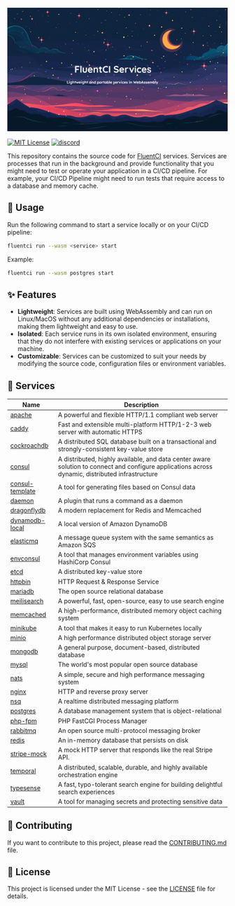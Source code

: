 <p align="center">
  <img src="./.github/assets/banner.png">
</p>

[![MIT License](https://img.shields.io/badge/license-MIT-green.svg)](./LICENSE)
[![discord](https://img.shields.io/discord/1132020671262773358?label=discord&logo=discord&color=5865F2)](https://discord.gg/V4U6dPskKc)

This repository contains the source code for [FluentCI](https://fluentci.io) services.
Services are processes that run in the background and provide functionality that you might need to test or operate your application in a CI/CD pipeline.
For example, your CI/CD Pipeline might need to run tests that require access to a database and memory cache.

## 🚀 Usage

Run the following command to start a service locally or on your CI/CD pipeline:

```bash
fluentci run --wasm <service> start
```

Example:

```bash
fluentci run --wasm postgres start
```

## ✨ Features

- **Lightweight**: Services are built using WebAssembly and can run on Linux/MacOS without any additional dependencies or installations, making them lightweight and easy to use.
- **Isolated**: Each service runs in its own isolated environment, ensuring that they do not interfere with existing services or applications on your machine.
- **Customizable**: Services can be customized to suit your needs by modifying the source code, configuration files or environment variables.

## 🧩 Services

| Name                         | Description        |
|------------------------------|--------------------|
| [apache](./apache)           | A powerful and flexible HTTP/1.1 compliant web server |
| [caddy](./caddy)             | Fast and extensible multi-platform HTTP/1-2-3 web server with automatic HTTPS  |
| [cockroachdb](./cockroachdb) | A distributed SQL database built on a transactional and strongly-consistent key-value store |
| [consul](./consul)           | A distributed, highly available, and data center aware solution to connect and configure applications across dynamic, distributed infrastructure |
| [consul-template](./consul-template) | A tool for generating files based on Consul data |
| [daemon](./daemon)           | A plugin that runs a command as a daemon |
| [dragonflydb](./dragonflydb) | A modern replacement for Redis and Memcached |
| [dynamodb-local](./dynamodb-local) | A local version of Amazon DynamoDB |
| [elasticmq](./elasticmq/) | A message queue system with the same semantics as Amazon SQS |
| [envconsul](./envconsul)     | A tool that manages environment variables using HashiCorp Consul |
| [etcd](./etcd)               | A distributed key-value store |
| [httpbin](./httpbin)         | HTTP Request & Response Service |
| [mariadb](./mariadb)         | The open source relational database |
| [meilisearch](./meilisearch) | A powerful, fast, open-source, easy to use search engine |
| [memcached](./memcached)     | A high-performance, distributed memory object caching system |
| [minikube](./minikube)       | A tool that makes it easy to run Kubernetes locally |
| [minio](./minio)             | A high performance distributed object storage server |
| [mongodb](./mongodb)         | A general purpose, document-based, distributed database |
| [mysql](./mysql)             | The world's most popular open source database |
| [nats](./nats)              | A simple, secure and high performance messaging system |
| [nginx](./nginx)             | HTTP and reverse proxy server |
| [nsq](./nsq)                 | A realtime distributed messaging platform |
| [postgres](./postgres)       | A database management system that is object-relational |
| [php-fpm](./php)                 | PHP FastCGI Process Manager |
| [rabbitmq](./rabbitmq)       | An open source multi-protocol messaging broker |
| [redis](./redis)             | An in-memory database that persists on disk | 
| [stripe-mock](./stripe-mock/) | A mock HTTP server that responds like the real Stripe API. |
| [temporal](./temporal)       | A distributed, scalable, durable, and highly available orchestration engine |
| [typesense](./typesense)     | A fast, typo-tolerant search engine for building delightful search experiences |
| [vault](./vault)             | A tool for managing secrets and protecting sensitive data |

## 🤝 Contributing

If you want to contribute to this project, please read the [CONTRIBUTING.md](./CONTRIBUTING.md) file.

## 📝 License

This project is licensed under the MIT License - see the [LICENSE](./LICENSE) file for details.